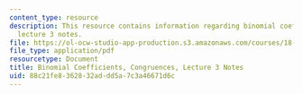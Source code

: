 ```yaml
---
content_type: resource
description: This resource contains information regarding binomial coefficients, congruences,
  lecture 3 notes.
file: https://ol-ocw-studio-app-production.s3.amazonaws.com/courses/18-781-theory-of-numbers-spring-2012/88c21fe8362832addd5a7c3a46671d6c_MIT18_781S12_lec3.pdf
file_type: application/pdf
resourcetype: Document
title: Binomial Coefficients, Congruences, Lecture 3 Notes
uid: 88c21fe8-3628-32ad-dd5a-7c3a46671d6c
---
```


